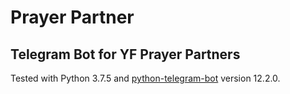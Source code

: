 # Prayer Partner
## Telegram Bot for YF Prayer Partners

<p>Tested with Python 3.7.5 and <a href="https://github.com/python-telegram-bot/python-telegram-bot">python-telegram-bot</a> version 12.2.0.</p>